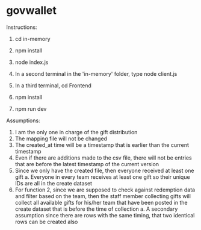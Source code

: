 # govwallet

Instructions:
1. cd in-memory
2. npm install
3. node index.js
4. In a second terminal in the 'in-memory' folder, type node client.js

5. In a third terminal, cd Frontend
6. npm install
7. npm run dev

Assumptions:
1.	I am the only one in charge of the gift distribution
2.	The mapping file will not be changed
3.	The created_at time will be a timestamp that is earlier than the current timestamp
4.	Even if there are additions made to the csv file, there will not be entries that are before the latest timestamp of the current version
5.	Since we only have the created file, then everyone received at least one gift
a.	Everyone in every team receives at least one gift so their unique IDs are all in the create dataset
6.	For function 2, since we are supposed to check against redemption data and filter based on the team, then the staff member collecting gifts will collect all available gifts for his/her team that have been posted in the create dataset that is before the time of collection
a.  A secondary assumption since there are rows with the same timing, that two identical rows can be created also
